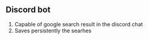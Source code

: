 ## Discord bot

1. Capable of google search result in the discord chat
2. Saves persistently the searhes